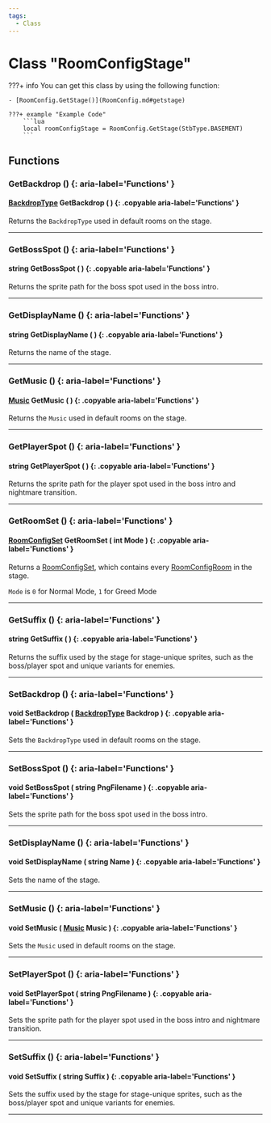 ```yaml
---
tags:
  - Class
---
```

# Class "RoomConfigStage"

???+ info
    You can get this class by using the following function:

    - [RoomConfig.GetStage()](RoomConfig.md#getstage)
    
    ???+ example "Example Code"
        ```lua
        local roomConfigStage = RoomConfig.GetStage(StbType.BASEMENT)
        ```

## Functions

### GetBackdrop () {: aria-label='Functions' }
#### [BackdropType](https://wofsauge.github.io/IsaacDocs/rep/enums/BackdropType.html?h=backdrop) GetBackdrop ( ) {: .copyable aria-label='Functions' }
Returns the `BackdropType` used in default rooms on the stage.

___
### GetBossSpot () {: aria-label='Functions' }
#### string GetBossSpot ( ) {: .copyable aria-label='Functions' }
Returns the sprite path for the boss spot used in the boss intro.

___
### GetDisplayName () {: aria-label='Functions' }
#### string GetDisplayName ( ) {: .copyable aria-label='Functions' }
Returns the name of the stage.

___
### GetMusic () {: aria-label='Functions' }
#### [Music](https://wofsauge.github.io/IsaacDocs/rep/enums/Music.html?h=music) GetMusic ( ) {: .copyable aria-label='Functions' }
Returns the `Music` used in default rooms on the stage.

___
### GetPlayerSpot () {: aria-label='Functions' }
#### string GetPlayerSpot ( ) {: .copyable aria-label='Functions' }
Returns the sprite path for the player spot used in the boss intro and nightmare transition.

___
### GetRoomSet () {: aria-label='Functions' }
#### [RoomConfigSet](CcpContainer_RoomConfigSet.md) GetRoomSet ( int Mode ) {: .copyable aria-label='Functions' }
Returns a [RoomConfigSet](CcpContainer_RoomConfigSet.md), which contains every [RoomConfigRoom](https://wofsauge.github.io/IsaacDocs/rep/RoomConfig_Room.html) in the stage.

`Mode` is `0` for Normal Mode, `1` for Greed Mode
___
### GetSuffix () {: aria-label='Functions' }
#### string GetSuffix ( ) {: .copyable aria-label='Functions' }
Returns the suffix used by the stage for stage-unique sprites, such as the boss/player spot and unique variants for enemies.

___
### SetBackdrop () {: aria-label='Functions' }
#### void SetBackdrop ( [BackdropType](https://wofsauge.github.io/IsaacDocs/rep/enums/BackdropType.html?h=backdrop) Backdrop ) {: .copyable aria-label='Functions' }
Sets the `BackdropType` used in default rooms on the stage.

___
### SetBossSpot () {: aria-label='Functions' }
#### void SetBossSpot ( string PngFilename ) {: .copyable aria-label='Functions' }
Sets the sprite path for the boss spot used in the boss intro.

___
### SetDisplayName () {: aria-label='Functions' }
#### void SetDisplayName ( string Name ) {: .copyable aria-label='Functions' }
Sets the name of the stage.

___
### SetMusic () {: aria-label='Functions' }
#### void SetMusic ( [Music](https://wofsauge.github.io/IsaacDocs/rep/enums/Music.html?h=music) Music ) {: .copyable aria-label='Functions' }
Sets the `Music` used in default rooms on the stage.

___
### SetPlayerSpot () {: aria-label='Functions' }
#### void SetPlayerSpot ( string PngFilename ) {: .copyable aria-label='Functions' }
Sets the sprite path for the player spot used in the boss intro and nightmare transition.

___
### SetSuffix () {: aria-label='Functions' }
#### void SetSuffix ( string Suffix ) {: .copyable aria-label='Functions' }
Sets the suffix used by the stage for stage-unique sprites, such as the boss/player spot and unique variants for enemies.

___
